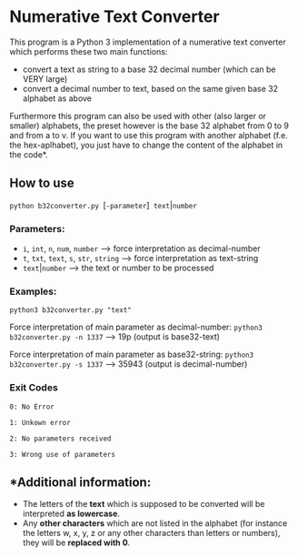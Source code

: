 # Numerative Text Converter
This program is a Python 3 implementation of a numerative text converter which performs these two main functions:
- convert a text as string to a base 32 decimal number (which can be VERY large)
- convert a decimal number to text, based on the same given base 32 alphabet as above

Furthermore this program can also be used with other (also larger or smaller) alphabets, the preset however is the base 32 alphabet from 0 to 9 and from a to v. If you want to use this program with another alphabet (f.e. the hex-aplhabet), you just have to change the content of the alphabet in the code*.

## How to use
`python b32converter.py `[`-parameter`]` text`|`number`

### Parameters:
- `i`, `int`, `n`, `num`, `number` --> force interpretation as decimal-number
- `t`, `txt`, `text`, `s`, `str`, `string` --> force interpretation as text-string
- `text`|`number` --> the text or number to be processed

### Examples:
`python3 b32converter.py "text"`

Force interpretation of main parameter as decimal-number: `python3 b32converter.py -n 1337` --> 19p (output is base32-text)

Force interpretation of main parameter as base32-string: `python3 b32converter.py -s 1337` --> 35943 (output is decimal-number)

### Exit Codes

`0: No Error`

`1: Unkown error`

`2: No parameters received`

`3: Wrong use of parameters`

## *Additional information: 
- The letters of the __text__ which is supposed to be converted will be interpreted __as lowercase__.
- Any __other characters__ which are not listed in the alphabet (for instance the letters w, x, y, z or any other characters than letters or numbers), they will be __replaced with 0__.
